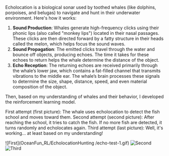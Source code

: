 Echolocation is a biological sonar used by toothed whales (like dolphins, porpoises, and belugas) to navigate and hunt in their underwater environment. Here's how it works:
1) **Sound Production**: Whales generate high-frequency clicks using their phonic lips (also called "monkey lips") located in their nasal passages.
These clicks are then directed forward by a fatty structure in their heads called the melon, which helps focus the sound waves.
2) **Sound Propagation**: The emitted clicks travel through the water and bounce off objects, producing echoes.
The time it takes for these echoes to return helps the whale determine the distance of the object.
3) **Echo Reception**: The returning echoes are received primarily through the whale’s lower jaw, which contains a fat-filled channel that transmits vibrations to the middle ear.
The whale’s brain processes these signals to determine the size, shape, distance, speed, and even material composition of the object.

Then, based on my understanding of whales and their behavior, I developed the reinforcement learning model.

First attempt (first picture): The whale uses echolocation to detect the fish school and moves toward them.
Second attempt (second picture): After reaching the school, it tries to catch the fish. If no more fish are detected, it turns randomly and echolocates again.
Third attempt (last picture): Well, it's working… at least based on my understanding!

![First](OceanFun_RL/EcholocationHunting
/echo-test-1.gif)
![Second](OceanFun_RL/echo-test-2.gif)
![Third](OceanFun_RL/echo-test-3.gif) 
